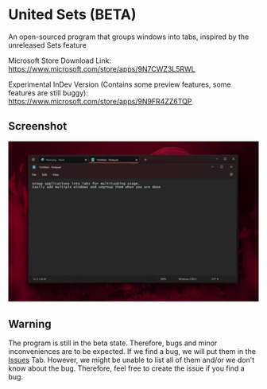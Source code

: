 # United Sets (BETA)

An open-sourced program that groups windows into tabs, inspired by the unreleased Sets feature 

Microsoft Store Download Link: https://www.microsoft.com/store/apps/9N7CWZ3L5RWL

Experimental InDev Version (Contains some preview features, some features are still buggy): https://www.microsoft.com/store/apps/9N9FR4ZZ6TQP

## Screenshot

![Sample Screenshot of United Sets](ReadmeAssets/ss1.jpg)

## Warning

The program is still in the beta state. Therefore, bugs and minor inconveniences are to be expected. If we find a bug, we will put them in the [Issues](https://github.com/FireCubeStudios/UnitedSets/issues) Tab. However, we might be unable to list all of them and/or we don't know about the bug. Therefore, feel free to create the issue if you find a bug.
